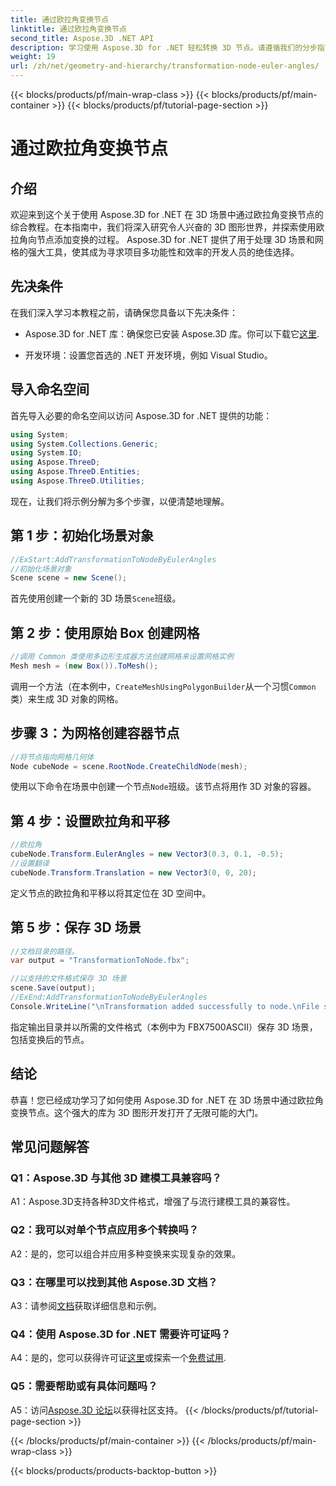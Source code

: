 ```yaml
---
title: 通过欧拉角变换节点
linktitle: 通过欧拉角变换节点
second_title: Aspose.3D .NET API
description: 学习使用 Aspose.3D for .NET 轻松转换 3D 节点。请遵循我们的分步指南，让您的项目取得令人惊叹的结果。
weight: 19
url: /zh/net/geometry-and-hierarchy/transformation-node-euler-angles/
---
```


{{< blocks/products/pf/main-wrap-class >}}
{{< blocks/products/pf/main-container >}}
{{< blocks/products/pf/tutorial-page-section >}}

# 通过欧拉角变换节点

## 介绍

欢迎来到这个关于使用 Aspose.3D for .NET 在 3D 场景中通过欧拉角变换节点的综合教程。在本指南中，我们将深入研究令人兴奋的 3D 图形世界，并探索使用欧拉角向节点添加变换的过程。 Aspose.3D for .NET 提供了用于处理 3D 场景和网格的强大工具，使其成为寻求项目多功能性和效率的开发人员的绝佳选择。

## 先决条件

在我们深入学习本教程之前，请确保您具备以下先决条件：

-  Aspose.3D for .NET 库：确保您已安装 Aspose.3D 库。你可以下载它[这里](https://releases.aspose.com/3d/net/).

- 开发环境：设置您首选的 .NET 开发环境，例如 Visual Studio。

## 导入命名空间

首先导入必要的命名空间以访问 Aspose.3D for .NET 提供的功能：

```csharp
using System;
using System.Collections.Generic;
using System.IO;
using Aspose.ThreeD;
using Aspose.ThreeD.Entities;
using Aspose.ThreeD.Utilities;
```

现在，让我们将示例分解为多个步骤，以便清楚地理解。

## 第 1 步：初始化场景对象

```csharp
//ExStart:AddTransformationToNodeByEulerAngles
//初始化场景对象
Scene scene = new Scene();
```

首先使用创建一个新的 3D 场景`Scene`班级。


## 第 2 步：使用原始 Box 创建网格

```csharp
//调用 Common 类使用多边形生成器方法创建网格来设置网格实例
Mesh mesh = (new Box()).ToMesh();
```

调用一个方法（在本例中，`CreateMeshUsingPolygonBuilder`从一个习惯`Common`类）来生成 3D 对象的网格。

## 步骤 3：为网格创建容器节点

```csharp
//将节点指向网格几何体
Node cubeNode = scene.RootNode.CreateChildNode(mesh);
```

使用以下命令在场景中创建一个节点`Node`班级。该节点将用作 3D 对象的容器。

## 第 4 步：设置欧拉角和平移

```csharp
//欧拉角
cubeNode.Transform.EulerAngles = new Vector3(0.3, 0.1, -0.5);            
//设置翻译
cubeNode.Transform.Translation = new Vector3(0, 0, 20);
```

定义节点的欧拉角和平移以将其定位在 3D 空间中。

## 第 5 步：保存 3D 场景

```csharp
//文档目录的路径。
var output = "TransformationToNode.fbx";

//以支持的文件格式保存 3D 场景
scene.Save(output);
//ExEnd:AddTransformationToNodeByEulerAngles
Console.WriteLine("\nTransformation added successfully to node.\nFile saved at " + output);
```

指定输出目录并以所需的文件格式（本例中为 FBX7500ASCII）保存 3D 场景，包括变换后的节点。

## 结论

恭喜！您已经成功学习了如何使用 Aspose.3D for .NET 在 3D 场景中通过欧拉角变换节点。这个强大的库为 3D 图形开发打开了无限可能的大门。

## 常见问题解答

### Q1：Aspose.3D 与其他 3D 建模工具兼容吗？

A1：Aspose.3D支持各种3D文件格式，增强了与流行建模工具的兼容性。

### Q2：我可以对单个节点应用多个转换吗？

A2：是的，您可以组合并应用多种变换来实现复杂的效果。

### Q3：在哪里可以找到其他 Aspose.3D 文档？

 A3：请参阅[文档](https://reference.aspose.com/3d/net/)获取详细信息和示例。

### Q4：使用 Aspose.3D for .NET 需要许可证吗？

 A4：是的，您可以获得许可证[这里](https://purchase.aspose.com/buy)或探索一个[免费试用](https://releases.aspose.com/).

### Q5：需要帮助或有具体问题吗？

 A5：访问[Aspose.3D 论坛](https://forum.aspose.com/c/3d/18)以获得社区支持。
{{< /blocks/products/pf/tutorial-page-section >}}

{{< /blocks/products/pf/main-container >}}
{{< /blocks/products/pf/main-wrap-class >}}

{{< blocks/products/products-backtop-button >}}
